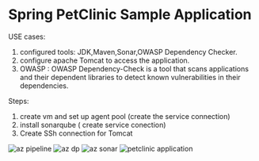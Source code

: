 # Spring PetClinic Sample Application  
USE cases:

1) configured tools: JDK,Maven,Sonar,OWASP Dependency Checker.
2) configure apache Tomcat to access the application.
3) OWASP : OWASP Dependency-Check is a tool that scans applications and their dependent libraries to detect known vulnerabilities in         their dependencies. 

Steps:
1) create vm and set up agent pool (create the service connection)
2) install sonarqube ( create service conection)
3) Create SSh connection for Tomcat

![az pipeline](https://github.com/kparunsagar/PetclinicApplication_AzureDevops/assets/110370525/38683cda-1c7a-482f-b95c-8867d979b535)
![az dp](https://github.com/kparunsagar/PetclinicApplication_AzureDevops/assets/110370525/c461bd48-f6bb-41c8-9c47-0d6d99a6196c)
![az sonar](https://github.com/kparunsagar/PetclinicApplication_AzureDevops/assets/110370525/95318d97-73e3-4849-bc46-ae96e32aa639)
![petclinic application](https://github.com/kparunsagar/PetclinicApplication_AzureDevops/assets/110370525/dfa5049c-cd65-437e-9c53-b98f4b2f63ec)


